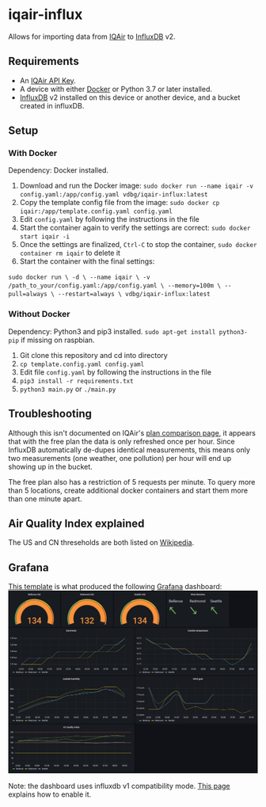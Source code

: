 # iqair-influx

Allows for importing data from [IQAir](https://www.iqair.com/) to [InfluxDB](https://www.influxdata.com/) v2.


## Requirements

- An [IQAir API Key](https://www.iqair.com/dashboard/api).
- A device with either [Docker](https://www.docker.com/) or Python 3.7 or later installed.
- [InfluxDB](https://en.wikipedia.org/wiki/InfluxDB) v2 installed on this device or another device, and a bucket created in influxDB.

## Setup

### With Docker

Dependency: Docker installed.

1. Download and run the Docker image: `sudo docker run --name iqair -v config.yaml:/app/config.yaml vdbg/iqair-influx:latest`
2. Copy the template config file from the image: `sudo docker cp iqair:/app/template.config.yaml config.yaml`
3. Edit `config.yaml` by following the instructions in the file
4. Start the container again to verify the settings are correct: `sudo docker start iqair -i`
5. Once the settings are finalized, `Ctrl-C` to stop the container, `sudo docker container rm iqair` to delete it
6. Start the container with the final settings:

``
sudo docker run \
  -d \
  --name iqair \
  -v /path_to_your/config.yaml:/app/config.yaml \
  --memory=100m \
  --pull=always \
  --restart=always \
  vdbg/iqair-influx:latest
``

### Without Docker

Dependency: Python3 and pip3 installed. `sudo apt-get install python3-pip` if missing on raspbian.

1. Git clone this repository and cd into directory
2. `cp template.config.yaml config.yaml`
3. Edit file `config.yaml` by following the instructions in the file
4. `pip3 install -r requirements.txt`
5. `python3 main.py` or `./main.py`

## Troubleshooting

Although this isn't documented on IQAir's [plan comparison page](https://www.iqair.com/air-pollution-data-api/plans), it appears that with the free plan
the data is only refreshed once per hour. Since InfluxDB automatically de-dupes identical measurements, this means only two measurements (one weather, one pollution) per hour will end up showing up in the bucket.

The free plan also has a restriction of 5 requests per minute. To query more than 5 locations, create additional docker containers and start them more than one minute apart.

## Air Quality Index explained

The US and CN threseholds are both listed on [Wikipedia](https://en.wikipedia.org/wiki/Air_quality_index#United_States).

## Grafana

[This template](grafana/dashboard.json) is what produced the following [Grafana](https://grafana.com/) dashboard:
![Grafana dashboard](grafana/dashboard.png)

Note: the dashboard uses influxdb v1 compatibility mode. [This page](https://www.techetio.com/2021/11/29/influxdb-v2-using-the-v1-api-for-v1-dependent-applications/) explains how to enable it.
 